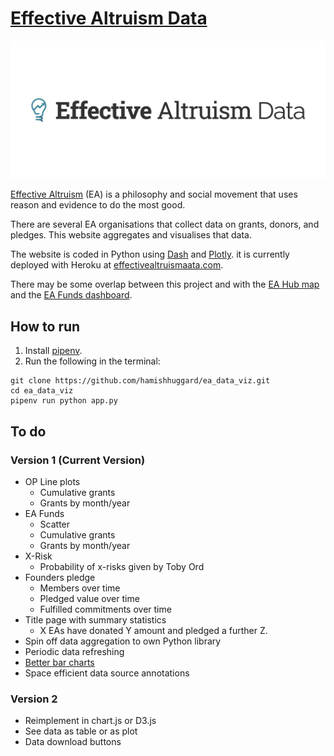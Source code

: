 # [Effective Altruism Data](https://effectivealtruismdata.com)

![Effective Altruism Data](eadata.png)

[Effective Altruism](https://www.effectivealtruism.org/) (EA) is a philosophy and social movement that uses reason and evidence to do the most good.

There are several EA organisations that collect data on grants, donors, and pledges. This website aggregates and visualises that data.

The website is coded in Python using [Dash](https://dash.plotly.com/) and [Plotly](https://plotly.com/). it is currently deployed with Heroku at [effectivealtruismaata.com](https://effectivealtruismdata.com).

There may be some overlap between this project and with the [EA Hub map](https://eahub.org/) and the [EA Funds dashboard](https://app.effectivealtruism.org/funds/about/stats).

## How to run
1. Install [pipenv](https://pipenv.pypa.io/en/latest/).
2. Run the following in the terminal:
```
git clone https://github.com/hamishhuggard/ea_data_viz.git
cd ea_data_viz
pipenv run python app.py
```

## To do

### Version 1 (Current Version)
- OP Line plots
    - Cumulative grants
    - Grants by month/year
- EA Funds
    - Scatter
    - Cumulative grants
    - Grants by month/year
- X-Risk
    - Probability of x-risks given by Toby Ord
- Founders pledge
    - Members over time
    - Pledged value over time
    - Fulfilled commitments over time
- Title page with summary statistics
    - X EAs have donated Y amount and pledged a further Z.
- Spin off data aggregation to own Python library
- Periodic data refreshing
- [Better bar charts](https://dkane.net/2020/better-horizontal-bar-charts-with-plotly/?utm_source=pocket_mylist)
- Space efficient data source annotations

### Version 2
- Reimplement in chart.js or D3.js
- See data as table or as plot
- Data download buttons
